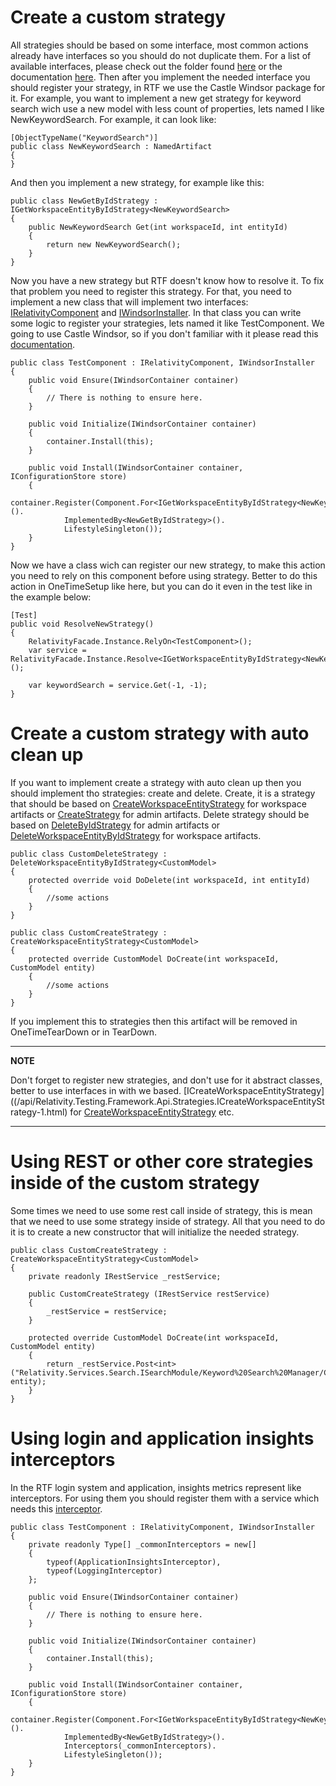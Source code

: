 ﻿# Create a custom strategy

All strategies should be based on some interface, most common actions already have interfaces so you should do not duplicate them. For a list of available interfaces, please check out the folder found [here](https://github.com/relativitydev/relativity.testing.framework/tree/master/source/Relativity.Testing.Framework/Strategies) or the documentation [here](/api/Relativity.Testing.Framework.Api.Strategies.html). Then after you implement the needed interface you should register your strategy, in RTF we use the Castle Windsor package for it. For example, you want to implement a new get strategy for keyword search wich use a new model with less count of properties, lets named I like NewKeywordSearch. For example, it can look like:

```
[ObjectTypeName("KeywordSearch")]
public class NewKeywordSearch : NamedArtifact
{
}
```
And then you implement a new strategy, for example like this:

```
public class NewGetByIdStrategy : IGetWorkspaceEntityByIdStrategy<NewKeywordSearch>
{
    public NewKeywordSearch Get(int workspaceId, int entityId)
    {
        return new NewKeywordSearch();
    }
}
```

Now you have a new strategy but RTF doesn't know how to resolve it. To fix that problem you need to register this strategy. For that, you need to implement a new class that will implement two interfaces: [IRelativityComponent](https://probable-happiness-2926a3e8.pages.github.io/api/Relativity.Testing.Framework.IRelativityComponent.html) and [IWindsorInstaller](https://github.com/castleproject/Windsor/blob/master/docs/installers.md). In that class you can write some logic to register your strategies, lets named it like TestComponent. We going to use Castle Windsor, so if you don't familiar with it please read this [documentation](https://github.com/castleproject/Windsor/blob/master/docs/README.md).

```
public class TestComponent : IRelativityComponent, IWindsorInstaller
{
    public void Ensure(IWindsorContainer container)
    {
        // There is nothing to ensure here.
    }
 
    public void Initialize(IWindsorContainer container)
    {
        container.Install(this);
    }
 
    public void Install(IWindsorContainer container, IConfigurationStore store)
    {
        container.Register(Component.For<IGetWorkspaceEntityByIdStrategy<NewKeywordSearch>>().
            ImplementedBy<NewGetByIdStrategy>().
            LifestyleSingleton());
    }
}
```

Now we have a class wich can register our new strategy, to make this action you need to rely on this component before using strategy. Better to do this action in OneTimeSetup like here, but you can do it even in the test like in the example below:

```
[Test]
public void ResolveNewStrategy()
{
    RelativityFacade.Instance.RelyOn<TestComponent>();
    var service = RelativityFacade.Instance.Resolve<IGetWorkspaceEntityByIdStrategy<NewKeywordSearch>>();
 
    var keywordSearch = service.Get(-1, -1);
}
```

# Create a custom strategy with auto clean up

If you want to implement create a strategy with auto clean up then you should implement tho strategies: create and delete. Create, it is a strategy that should be based on [CreateWorkspaceEntityStrategy](/api/Relativity.Testing.Framework.Api.Strategies.CreateWorkspaceEntityStrategy-1.html) for workspace artifacts or [CreateStrategy](https://probable-happiness-2926a3e8.pages.github.io/api/Relativity.Testing.Framework.Strategies.CreateStrategy-1.html) for admin artifacts. Delete strategy should be based on [DeleteByIdStrategy](https://probable-happiness-2926a3e8.pages.github.io/api/Relativity.Testing.Framework.Strategies.DeleteByIdStrategy-1.html) for admin artifacts or [DeleteWorkspaceEntityByIdStrategy](https://probable-happiness-2926a3e8.pages.github.io/api/Relativity.Testing.Framework.Strategies.DeleteWorkspaceEntityByIdStrategy-1.html) for workspace artifacts.

```
public class CustomDeleteStrategy : DeleteWorkspaceEntityByIdStrategy<CustomModel>
{
    protected override void DoDelete(int workspaceId, int entityId)
    {
        //some actions
    }
}
```

```
public class CustomCreateStrategy : CreateWorkspaceEntityStrategy<CustomModel>
{
    protected override CustomModel DoCreate(int workspaceId, CustomModel entity)
    {
        //some actions
    }
}
```

If you implement this to strategies then this artifact will be removed in OneTimeTearDown or in TearDown.

---
**NOTE**

Don't forget to register new strategies, and don't use for it abstract classes, better to use interfaces in with we based. [ICreateWorkspaceEntityStrategy]((/api/Relativity.Testing.Framework.Api.Strategies.ICreateWorkspaceEntityStrategy-1.html) for
[CreateWorkspaceEntityStrategy](/api/Relativity.Testing.Framework.Api.Strategies.CreateWorkspaceEntityStrategy-1.html) etc.

---

# Using REST or other core strategies inside of the custom strategy

Some times we need to use some rest call inside of strategy, this is mean that we need to use some strategy inside of strategy. All that you need to do it is to create a new constructor that will initialize the needed strategy.

```
public class CustomCreateStrategy : CreateWorkspaceEntityStrategy<CustomModel>
{
    private readonly IRestService _restService;
 
    public CustomCreateStrategy (IRestService restService)
    {
        _restService = restService;
    }
 
    protected override CustomModel DoCreate(int workspaceId, CustomModel entity)
    {
        return _restService.Post<int>("Relativity.Services.Search.ISearchModule/Keyword%20Search%20Manager/CreateSingleAsync", entity);
    }
}
```

# Using login and application insights interceptors

In the RTF login system and application, insights metrics represent like interceptors. For using them you should register them with a service which needs this [interceptor](/api/Relativity.Testing.Framework.Api.Interceptors.html). 

```
public class TestComponent : IRelativityComponent, IWindsorInstaller
{
    private readonly Type[] _commonInterceptors = new[]
    {
        typeof(ApplicationInsightsInterceptor),
        typeof(LoggingInterceptor)
    };
     
    public void Ensure(IWindsorContainer container)
    {
        // There is nothing to ensure here.
    }
 
    public void Initialize(IWindsorContainer container)
    {
        container.Install(this);
    }
 
    public void Install(IWindsorContainer container, IConfigurationStore store)
    {
        container.Register(Component.For<IGetWorkspaceEntityByIdStrategy<NewKeywordSearch>>().
            ImplementedBy<NewGetByIdStrategy>().
            Interceptors(_commonInterceptors).
            LifestyleSingleton());
    }
}
```
